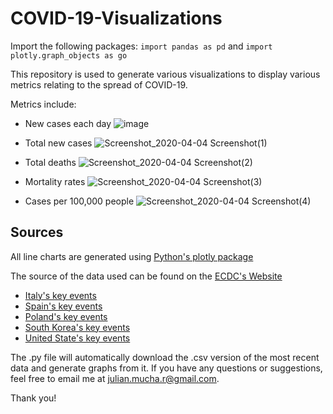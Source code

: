 # COVID-19-Visualizations

Import the following packages:
`import pandas as pd` and `import plotly.graph_objects as go`

This repository is used to generate various visualizations to display various metrics relating to the spread of COVID-19.

Metrics include: 
- New cases each day
![image](https://user-images.githubusercontent.com/46336522/78458723-80ae8080-7681-11ea-971f-f4585f2f96c8.png)

- Total new cases
![Screenshot_2020-04-04 Screenshot(1)](https://user-images.githubusercontent.com/46336522/78418785-a732d400-760d-11ea-88f6-d501d96bb917.png)

- Total deaths
![Screenshot_2020-04-04 Screenshot(2)](https://user-images.githubusercontent.com/46336522/78418791-b580f000-760d-11ea-9b51-7c1ba9cea02e.png)

- Mortality rates
![Screenshot_2020-04-04 Screenshot(3)](https://user-images.githubusercontent.com/46336522/78418795-c3367580-760d-11ea-9842-0f042b19922c.png)

- Cases per 100,000 people
![Screenshot_2020-04-04 Screenshot(4)](https://user-images.githubusercontent.com/46336522/78418798-cb8eb080-760d-11ea-9dee-d8897e09d02f.png)

## Sources
All line charts are generated using [Python's plotly package](https://plotly.com/python/line-charts/)

The source of the data used can be found on the [ECDC's Website](https://www.ecdc.europa.eu/en/publications-data/download-todays-data-geographic-distribution-covid-19-cases-worldwide)

- [Italy's key events](https://en.wikipedia.org/wiki/2020_coronavirus_pandemic_in_Europe#Italy)
- [Spain's key events](https://en.wikipedia.org/wiki/2020_coronavirus_pandemic_in_Europe#Spain)
- [Poland's key events](https://en.wikipedia.org/wiki/2020_coronavirus_pandemic_in_Europe#Poland)
- [South Korea's key events](https://en.wikipedia.org/wiki/2020_coronavirus_pandemic_in_Asia#South_Korea)
- [United State's key events](https://en.wikipedia.org/wiki/2020_coronavirus_pandemic_in_North_America#United_States)

The .py file will automatically download the .csv version of the most recent data and generate graphs from it.
If you have any questions or suggestions, feel free to email me at julian.mucha.r@gmail.com.

Thank you!
